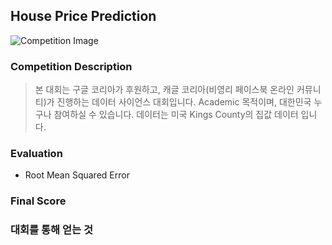 ## House Price Prediction
![Competition Image]()

### Competition Description
> 본 대회는 구글 코리아가 후원하고, 캐글 코리아(비영리 페이스북 온라인 커뮤니티)가 진행하는 데이터 사이언스 대회입니다. 
> Academic 목적이며, 대한민국 누구나 참여하실 수 있습니다.
> 데이터는 미국 Kings County의 집값 데이터 입니다.

### Evaluation
- Root Mean Squared Error

### Final Score

### 대회를 통해 얻는 것
